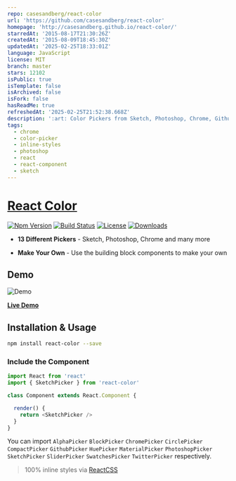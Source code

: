 ```yaml
---
repo: casesandberg/react-color
url: 'https://github.com/casesandberg/react-color'
homepage: 'http://casesandberg.github.io/react-color/'
starredAt: '2015-08-17T21:30:26Z'
createdAt: '2015-08-09T18:45:30Z'
updatedAt: '2025-02-25T18:33:01Z'
language: JavaScript
license: MIT
branch: master
stars: 12102
isPublic: true
isTemplate: false
isArchived: false
isFork: false
hasReadMe: true
refreshedAt: '2025-02-25T21:52:38.668Z'
description: ':art: Color Pickers from Sketch, Photoshop, Chrome, Github, Twitter & more'
tags:
  - chrome
  - color-picker
  - inline-styles
  - photoshop
  - react
  - react-component
  - sketch
---
```


# [React Color](http://casesandberg.github.io/react-color/)

[![Npm Version][npm-version-image]][npm-version-url]
[![Build Status][travis-svg]][travis-url]
[![License][license-image]][license-url]
[![Downloads][downloads-image]][downloads-url]

* **13 Different Pickers** - Sketch, Photoshop, Chrome and many more

* **Make Your Own** - Use the building block components to make your own

## Demo

![Demo](https://media.giphy.com/media/26FfggT53qE304CwE/giphy.gif)

[**Live Demo**](http://casesandberg.github.io/react-color/)

## Installation & Usage

```sh
npm install react-color --save
```

### Include the Component

```js
import React from 'react'
import { SketchPicker } from 'react-color'

class Component extends React.Component {

  render() {
    return <SketchPicker />
  }
}
```
You can import `AlphaPicker` `BlockPicker` `ChromePicker` `CirclePicker` `CompactPicker` `GithubPicker` `HuePicker` `MaterialPicker` `PhotoshopPicker` `SketchPicker` `SliderPicker` `SwatchesPicker` `TwitterPicker` respectively.

> 100% inline styles via [ReactCSS](http://reactcss.com/)

[travis-svg]: https://travis-ci.org/casesandberg/react-color.svg
[travis-url]: https://travis-ci.org/casesandberg/react-color
[license-image]: http://img.shields.io/npm/l/react-color.svg
[license-url]: LICENSE
[downloads-image]: http://img.shields.io/npm/dm/react-color.svg
[downloads-url]: http://npm-stat.com/charts.html?package=react-color
[npm-version-image]: https://img.shields.io/npm/v/react-color.svg
[npm-version-url]: https://www.npmjs.com/package/react-color
